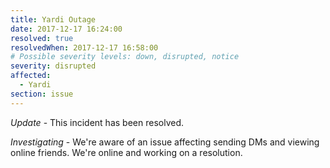 ```yaml
---
title: Yardi Outage
date: 2017-12-17 16:24:00
resolved: true
resolvedWhen: 2017-12-17 16:58:00
# Possible severity levels: down, disrupted, notice
severity: disrupted
affected:
  - Yardi
section: issue
---
```


*Update* - This incident has been resolved.

*Investigating* - We're aware of an issue affecting sending DMs and viewing online friends. We're online and working on a resolution.
